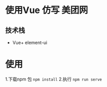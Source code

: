 # 使用Vue 仿写 美团网

## 技术栈

- Vue+ element-ui

# 使用

1.下载npm 包
`` npm install ``
2.执行
`` npm run serve ``



